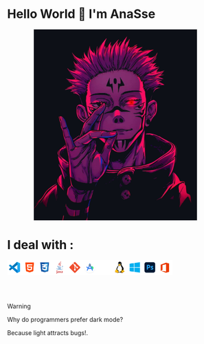 <h1>Hello World 👋 I'm AnaSse</h1>


<p align="center">
<img align="center" alt="Office" width="380px" src="a.jpg">
</p>


<h1>I deal with : </h1>


<img align="left" alt="Visual Studio Code" width="35px" src="./icons/icon_vscode.png">
<img align="left" alt="HTML5" width="35px" src="./icons/icon_html.png">
<img align="left" alt="CSS3" width="35px" src="./icons/icon_css.png">
<img align="left" alt="CSharp" width="35px" src="./icons/icon_java.png">
<img align="left" alt="Git" width="35px" src="./icons/icon_git.png">
<img align="left" alt="JavaScript" width="35px" src="./icons/icon_android_studio.png">
<img align="left" alt="React" width="35px" src="./icons/icon_terminal.png">
<img align="left" alt="Node.js" width="35px" src="./icons/icon_linux.png">
<img align="left" alt="python" width="35px" src="./icons/icon_windows.png">
<img align="left" alt="PhotoShop" width="35px" src="./icons/icon_ps.png">
<img align="left" alt="Office" width="35px" src="./icons/icon_office.png">

<br>
<br>
<br>
<br>
<br>

> [!WARNING]
> 
> Why do programmers prefer dark mode?
>
> Because light attracts bugs!.
